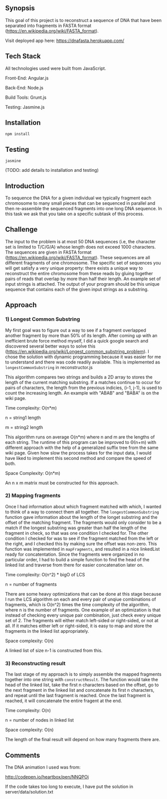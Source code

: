 ## Synopsis

This goal of this project is to reconstruct a sequence of DNA that have been separated into fragments in FASTA format (https://en.wikipedia.org/wiki/FASTA_format).

Visit deployed app here:
https://dnafasta.herokuapp.com/

## Tech Stack
All technologies used were built from JavaScript.

Front-End: Angular.js

Back-End: Node.js

Build Tools: Grunt.js

Testing: Jasmine.js

## Installation

`npm install`

## Testing

`jasmine`

(TODO: add details to installation and testing)

## Introduction
To sequence the DNA for a given individual we typically fragment each chromosome to many small pieces that can be sequenced in parallel and then re-assemble the sequenced fragments into one long DNA sequence. In this task we ask that you take on a specific subtask of this process.

## Challenge
The input to the problem is at most 50 DNA sequences (i.e, the character set is limited to T/C/G/A) whose length does not exceed 1000 characters. The sequences are given in FASTA format (https://en.wikipedia.org/wiki/FASTA_format). These sequences are all different fragments of one chromosome. 
The specific set of sequences you will get satisfy a very unique property:  there exists a unique way to reconstruct the entire chromosome from these reads by gluing together pairs of reads that overlap by more than half their length. An example set of input strings is attached.
The output of your program should be this unique sequence that contains each of the given input strings as a substring.

## Approach

### 1) Longest Common Substring
My first goal was to figure out a way to see if a fragment overlapped another fragment by more than 50% of its length.  After coming up with an inefficient brute force method myself, I did a quick google search and discovered several better ways to solve this (https://en.wikipedia.org/wiki/Longest_common_substring_problem).  I chose the solution with dynamic programming because it was easier for me to understand and there was code readily available.  This is implemented as `longestCommonSubstring` in reconstructor.js

This algorithm compares two strings and builds a 2D array to stores the length of the current matching substring.  If a matches continue to occur for pairs of characters, the length from the previous indicies, (i-1, j-1), is used to count the increasing length. An example with "ABAB" and "BABA" is on the wiki page.

Time complexity: O(n*m)

n = string1 length

m = string2 length

This algorithm runs on average O(n*m) where n and m are the lengths of each string.  The runtime of this program can be improved to Θ(n+m) with different approach with the help of a generalized suffix tree from the same wiki page.  Given how slow the process takes for the input data, I would have liked to implement this second method and compare the speed of both.

Space Complexity: O(n*m)

An n x m matrix must be constructed for this approach.


### 2) Mapping fragments

Once I had information about which fragment matched with which, I wanted to think of a way to connect them all together.  The `longestCommonSubstring` function gave information about the length of the longet substring and the offset of the matching fragment.  The fragments would only consider to be a match if the longest substring was greater than half the length of the fragment in check, so that was one condition I checked for.  The other condition I checked for was to see if the fragment matched from the left or the right, and I checked this by making sure the offset was non-zero.  This function was implemented in `mapFragments`, and resulted in a nice linkedList ready for concatentation.  Since the fragments were organized in no particular order, I had to build a simple function to find the head of the linked list and traverse from there for easier concatenation later on.

Time complexity: O(n^2) * bigO of LCS

n = number of fragments

There are some heavy optimizations that can be done at this stage because I run the LCS algorithm on each and every pair of unqiue combinations of fragments, which is O(n^2) times the time complexity of the algorithm, where n is the number of fragments.  One example of an optimization is that instead of checking every unique pair combination, just check every unique set of 2.  The fragments will either match left-sided or right-sided, or not at all.  If it matches either left or right-sided, it is easy to map and store the fragments in the linked list appropriately.

Space complexity: O(n)

A linked list of size n-1 is constructed from this.

### 3) Reconstructing result

The last stage of my approach is to simply assemble the mapped fragments together into one string with `constructResult`.  The function would take the head of the linked list, take the first n characters based on the offset, go to the next fragment in the linked list and concatenate its first n characters, and repeat until the last fragment is reached.  Once the last fragment is reached, it will concatenate the entire fragent at the end.

Time complexity: O(n)

n = number of nodes in linked list

Space complexity: O(n)

The length of the final result will depend on how many fragments there are.

## Comments

The DNA animation I used was from:

http://codepen.io/heartbox/pen/NNQPOj

If the code takes too long to execute, I have put the solution in server/data/solution.txt

